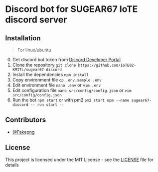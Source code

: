 # Discord bot for SUGEAR67 IoTE discord server

## Installation

> For linux/ubuntu

0. Get discord bot token from [Discord Developer Portal](https://discord.com/developers/applications)
1. Clone the repository `git clone https://github.com/IoTE02-KMITL/sugear67-discord`
2. Install the dependencies `npm install`
3. Copy environment file `cp .env.sample .env`
4. Edit environment file `nano .env` or `vim .env`
5. Edit configuration file `nano src/config/config.json` or `vim src/config/config.json`
6. Run the bot `npm start` or with pm2 `pm2 start npm --name sugear67-discord -- run start --`

## Contributors

- [@Fakepng](https://github.com/Fakepng)

## License

This project is licensed under the MIT License - see the [LICENSE](LICENSE) file for details
